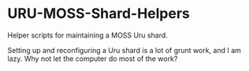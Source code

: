 URU-MOSS-Shard-Helpers
======================

Helper scripts for maintaining a MOSS Uru shard.

Setting up and reconfiguring a Uru shard is a lot of grunt work, and I am lazy.
Why not let the computer do most of the work?